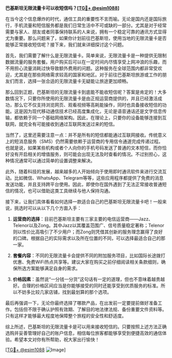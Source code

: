 **巴基斯坦无限流量卡可以收短信吗？[[TG💪+ @esim1088](https://t.me/s/esim1088)]**

在当今这个信息爆炸的时代，通信工具的重要性不言而喻。无论是国内还是国际旅行，手机流量和短信服务都是我们日常生活中不可或缺的一部分。尤其是对于经常需要与家人、朋友或者同事保持联系的人来说，拥有一个稳定可靠的通讯方式显得尤为重要。那么问题来了，如果你计划前往巴基斯坦，使用当地的无限流量卡是否能够正常接收短信呢？接下来，我们就来详细探讨这个问题。

首先，我们需要了解什么是无限流量卡。简单来说，无限流量卡是一种提供无限制数据流量的服务套餐。用户购买后可以在一定时间内尽情享受上网冲浪的乐趣，而不用担心流量消耗过快导致额外费用的问题。这种服务在全球范围内都非常受欢迎，尤其是在那些网络需求较高的国家和地区。对于前往巴基斯坦旅游或工作的朋友们而言，选择一张合适的无限流量卡无疑能让旅途更加顺畅。

那么回到正题，巴基斯坦的无限流量卡到底能不能收短信呢？答案是肯定的！大多数情况下，只要你所使用的无限流量卡是由正规运营商提供的，并且已经激活成功，那么它不仅支持浏览网页、观看视频等高耗能操作，同时也具备接收短信的功能。这是因为现代移动通信技术已经高度集成化，无论是语音通话还是文字信息传输，都依赖于同一个基础网络架构。因此，在理论上，只要你的设备能够连接到互联网，就完全有可能接收到通过互联网发送过来的短信。

当然了，这里还需要注意一点：并不是所有的短信都能通过互联网接收。传统意义上的短消息服务（SMS）仍然需要依赖于运营商的专用信令通道完成传递过程。也就是说，如果某些机构或者个人向你的手机号码发送了普通的文本短信，而你恰好没有开启相关的增值服务，则可能会出现无法及时查看的情况。不过别担心，这种情况通常可以通过简单的设置调整来解决。

此外，随着科技的发展，越来越多的人开始倾向于使用即时通讯软件来进行交流互动。比如微信、WhatsApp、Telegram等等，这些应用程序都提供了免费的消息发送功能，并且支持跨平台使用。因此，即使你在国外遇到了无法正常接收普通短信的情况，也可以借助这类工具继续与他人保持沟通。

接下来，让我们具体看看如何选择一款适合自己的巴基斯坦无限流量卡吧！一般来说，挑选时可以从以下几个方面入手：

1. **运营商的选择**：目前巴基斯坦主要有三家主要的电信运营商——Jazz、Telenor以及Zong。其中Jazz以其覆盖范围广、信号质量稳定著称；Telenor则以性价比高吸引了不少用户；而Zong则凭借其创新的服务理念赢得了良好的口碑。根据自己的实际需求以及所在位置的不同，可以选择最适合自己的那一家。

2. **套餐内容**：不同的无限流量卡会提供不同的附加服务项目，比如国际长途拨打优惠、免费WiFi热点共享等。建议大家在购买之前仔细阅读相关条款细则，确保所选方案能够满足自身的需求。

3. **价格因素**：虽然说“一分钱一分货”这句话有一定的道理，但也不意味着越贵越好。合理的价格区间应当是你能够接受的同时还能享受到优质服务的标准。所以不妨多比较几家店铺，找到最划算的那个选项。

最后再强调一下，无论你最终选择了哪款产品，在出发前一定要提前做好准备工作。包括但不限于确认护照有效期、了解目的地法律法规、备份重要文件资料等。只有这样才能够最大程度地保障整个旅程的安全性和舒适度。

综上所述，巴基斯坦的无限流量卡是可以用来接收短信的。只要按照上述方法正确选购并妥善管理好自己的账户信息，相信每位旅客都能够享受到便捷高效的通信体验。希望本文对你有所帮助，祝大家出行愉快！

[[TG💪+ @esim1088](https://t.me/s/esim1088) ![Image](https://i.postimg.cc/4NQfJmqS/Snipaste-2025-05-13-00-14-12.png)]